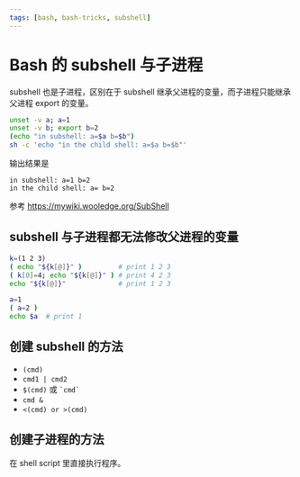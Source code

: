 ```yaml
---
tags: [bash, bash-tricks, subshell]
---
```

# Bash 的 subshell 与子进程

subshell 也是子进程，区别在于 subshell 继承父进程的变量，而子进程只能继承父进程 export 的变量。

```sh
unset -v a; a=1
unset -v b; export b=2
(echo "in subshell: a=$a b=$b")
sh -c 'echo "in the child shell: a=$a b=$b"'
```

输出结果是

```
in subshell: a=1 b=2
in the child shell: a= b=2
```

参考 https://mywiki.wooledge.org/SubShell

## subshell 与子进程都无法修改父进程的变量

```sh
k=(1 2 3)
( echo "${k[@]}" )         # print 1 2 3
( k[0]=4; echo "${k[@]}" ) # print 4 2 3
echo "${k[@]}"             # print 1 2 3

a=1
( a=2 )
echo $a  # print 1
```

## 创建 subshell 的方法

- `(cmd)`
- `cmd1 | cmd2`
- `$(cmd)` 或 `` `cmd` ``
- `cmd &`
- `<(cmd) or >(cmd)`

## 创建子进程的方法

在 shell script 里直接执行程序。
